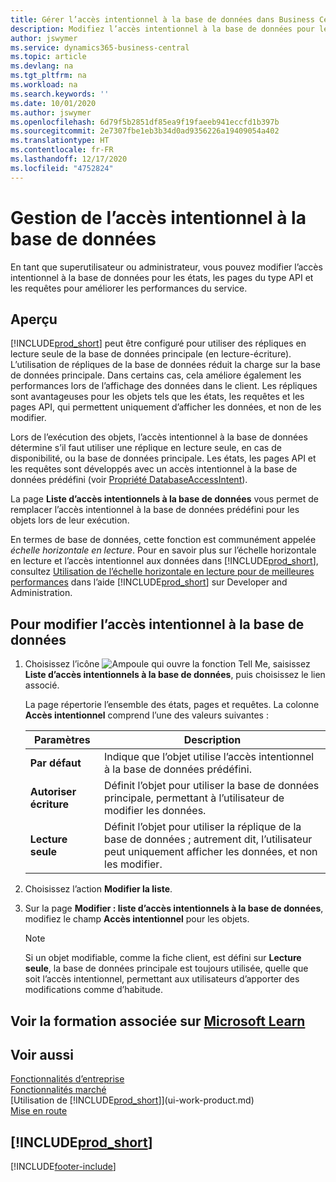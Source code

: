 ```yaml
---
title: Gérer l’accès intentionnel à la base de données dans Business Central | Microsoft Docs
description: Modifiez l’accès intentionnel à la base de données pour les états, les pages API et les requêtes.
author: jswymer
ms.service: dynamics365-business-central
ms.topic: article
ms.devlang: na
ms.tgt_pltfrm: na
ms.workload: na
ms.search.keywords: ''
ms.date: 10/01/2020
ms.author: jswymer
ms.openlocfilehash: 6d79f5b2851df85ea9f19faeeb941eccfd1b397b
ms.sourcegitcommit: 2e7307fbe1eb3b34d0ad9356226a19409054a402
ms.translationtype: HT
ms.contentlocale: fr-FR
ms.lasthandoff: 12/17/2020
ms.locfileid: "4752824"
---
```

# <a name="managing-database-access-intent"></a>Gestion de l’accès intentionnel à la base de données 

En tant que superutilisateur ou administrateur, vous pouvez modifier l’accès intentionnel à la base de données pour les états, les pages du type API et les requêtes pour améliorer les performances du service.

## <a name="overview"></a>Aperçu

[!INCLUDE[prod_short](includes/prod_short.md)] peut être configuré pour utiliser des répliques en lecture seule de la base de données principale (en lecture-écriture). L’utilisation de répliques de la base de données réduit la charge sur la base de données principale. Dans certains cas, cela améliore également les performances lors de l’affichage des données dans le client. Les répliques sont avantageuses pour les objets tels que les états, les requêtes et les pages API, qui permettent uniquement d’afficher les données, et non de les modifier.

Lors de l’exécution des objets, l’accès intentionnel à la base de données détermine s’il faut utiliser une réplique en lecture seule, en cas de disponibilité, ou la base de données principale. Les états, les pages API et les requêtes sont développés avec un accès intentionnel à la base de données prédéfini (voir [Propriété DatabaseAccessIntent](/dynamics365/business-central/dev-itpro/developer/properties/devenv-dataaccessintent-property)).

La page **Liste d’accès intentionnels à la base de données** vous permet de remplacer l’accès intentionnel à la base de données prédéfini pour les objets lors de leur exécution.

En termes de base de données, cette fonction est communément appelée *échelle horizontale en lecture*. Pour en savoir plus sur l’échelle horizontale en lecture et l’accès intentionnel aux données dans [!INCLUDE[prod_short](includes/prod_short.md)], consultez [Utilisation de l’échelle horizontale en lecture pour de meilleures performances](/dynamics365/business-central/dev-itpro/administration/database-read-scale-out-overview) dans l’aide [!INCLUDE[prod_short](includes/prod_short.md)] sur Developer and Administration.

## <a name="to-change-the-database-access-intent"></a>Pour modifier l’accès intentionnel à la base de données

1. Choisissez l’icône ![Ampoule qui ouvre la fonction Tell Me](media/ui-search/search_small.png "Dites-moi ce que vous voulez faire"), saisissez **Liste d’accès intentionnels à la base de données**, puis choisissez le lien associé.

    La page répertorie l’ensemble des états, pages et requêtes. La colonne **Accès intentionnel** comprend l’une des valeurs suivantes :

    |**Paramètres**|**Description**|  
    |------------|-------------|  
    |**Par défaut**|Indique que l’objet utilise l’accès intentionnel à la base de données prédéfini.|
    |**Autoriser écriture**|Définit l’objet pour utiliser la base de données principale, permettant à l’utilisateur de modifier les données.|
    |**Lecture seule**|Définit l’objet pour utiliser la réplique de la base de données ; autrement dit, l’utilisateur peut uniquement afficher les données, et non les modifier.|

2. Choisissez l’action **Modifier la liste**.

3. Sur la page **Modifier : liste d’accès intentionnels à la base de données**, modifiez le champ **Accès intentionnel** pour les objets.

    > [!NOTE]
    > Si un objet modifiable, comme la fiche client, est défini sur **Lecture seule**, la base de données principale est toujours utilisée, quelle que soit l’accès intentionnel, permettant aux utilisateurs d’apporter des modifications comme d’habitude.

## <a name="see-related-training-at-microsoft-learn"></a>Voir la formation associée sur [Microsoft Learn](/learn/paths/deploy-configure-dynamics-365-business-central/)

## <a name="see-also"></a>Voir aussi
[Fonctionnalités d’entreprise](across-business-functionality.md)  
[Fonctionnalités marché](ui-across-business-areas.md)  
[Utilisation de [!INCLUDE[prod_short](includes/prod_short.md)]](ui-work-product.md)  
[Mise en route](product-get-started.md)    

## [!INCLUDE[prod_short](includes/free_trial_md.md)]  


[!INCLUDE[footer-include](includes/footer-banner.md)]